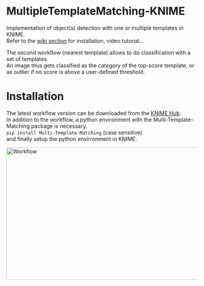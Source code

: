 # MultipleTemplateMatching-KNIME
Implementation of object(s) detection with one or multiple templates in KNIME.   
Refer to the [wiki section](https://github.com/multi-template-matching/MultipleTemplateMatching-KNIME/wiki) for installation, video tutorial...

The second workflow (nearest template) allows to do classification with a set of templates.  
An image thus gets classified as the category of the top-score template, or as outlier if no score is above a user-defined threshold.  

# Installation
The latest workflow version can be downloaded from the [KNIME Hub](https://kni.me/w/9i0_HPPQlbNzW598).  
In addition to the workflow, a python environment with the Multi-Template-Matching package is necessary.  
`pip install Multi-Template-Matching` (case sensitive)  
and finally setup the python envirronment in KNIME.

<img src="https://github.com/multi-template-matching/MultipleTemplateMatching-KNIME/blob/master/workflow.svg" alt="Workflow" width="900" height="350"> 
